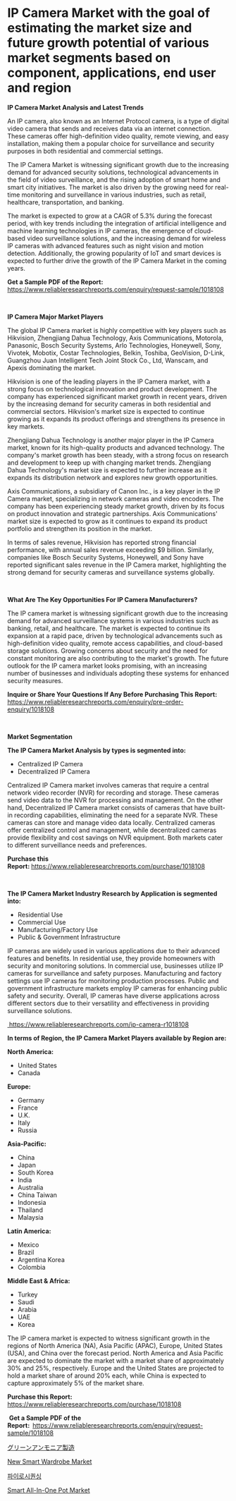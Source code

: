 <p><h1>IP Camera Market with the goal of estimating the market size and future growth potential of various market segments based on component, applications, end user and region</h1></p><p><strong>IP Camera Market Analysis and Latest Trends</strong></p>
<p><p>An IP camera, also known as an Internet Protocol camera, is a type of digital video camera that sends and receives data via an internet connection. These cameras offer high-definition video quality, remote viewing, and easy installation, making them a popular choice for surveillance and security purposes in both residential and commercial settings.</p><p>The IP Camera Market is witnessing significant growth due to the increasing demand for advanced security solutions, technological advancements in the field of video surveillance, and the rising adoption of smart home and smart city initiatives. The market is also driven by the growing need for real-time monitoring and surveillance in various industries, such as retail, healthcare, transportation, and banking.</p><p>The market is expected to grow at a CAGR of 5.3% during the forecast period, with key trends including the integration of artificial intelligence and machine learning technologies in IP cameras, the emergence of cloud-based video surveillance solutions, and the increasing demand for wireless IP cameras with advanced features such as night vision and motion detection. Additionally, the growing popularity of IoT and smart devices is expected to further drive the growth of the IP Camera Market in the coming years.</p></p>
<p><strong>Get a Sample PDF of the Report:&nbsp;</strong> <a href="https://www.reliableresearchreports.com/enquiry/request-sample/1018108">https://www.reliableresearchreports.com/enquiry/request-sample/1018108</a></p>
<p>&nbsp;</p>
<p><strong>IP Camera Major Market Players</strong></p>
<p><p>The global IP Camera market is highly competitive with key players such as Hikvision, Zhengjiang Dahua Technology, Axis Communications, Motorola, Panasonic, Bosch Security Systems, Arlo Technologies, Honeywell, Sony, Vivotek, Mobotix, Costar Technologies, Belkin, Toshiba, GeoVision, D-Link, Guangzhou Juan Intelligent Tech Joint Stock Co., Ltd, Wanscam, and Apexis dominating the market.</p><p>Hikvision is one of the leading players in the IP Camera market, with a strong focus on technological innovation and product development. The company has experienced significant market growth in recent years, driven by the increasing demand for security cameras in both residential and commercial sectors. Hikvision's market size is expected to continue growing as it expands its product offerings and strengthens its presence in key markets.</p><p>Zhengjiang Dahua Technology is another major player in the IP Camera market, known for its high-quality products and advanced technology. The company's market growth has been steady, with a strong focus on research and development to keep up with changing market trends. Zhengjiang Dahua Technology's market size is expected to further increase as it expands its distribution network and explores new growth opportunities.</p><p>Axis Communications, a subsidiary of Canon Inc., is a key player in the IP Camera market, specializing in network cameras and video encoders. The company has been experiencing steady market growth, driven by its focus on product innovation and strategic partnerships. Axis Communications' market size is expected to grow as it continues to expand its product portfolio and strengthen its position in the market.</p><p>In terms of sales revenue, Hikvision has reported strong financial performance, with annual sales revenue exceeding $9 billion. Similarly, companies like Bosch Security Systems, Honeywell, and Sony have reported significant sales revenue in the IP Camera market, highlighting the strong demand for security cameras and surveillance systems globally.</p></p>
<p>&nbsp;</p>
<p><strong>What Are The Key Opportunities For IP Camera Manufacturers?</strong></p>
<p><p>The IP camera market is witnessing significant growth due to the increasing demand for advanced surveillance systems in various industries such as banking, retail, and healthcare. The market is expected to continue its expansion at a rapid pace, driven by technological advancements such as high-definition video quality, remote access capabilities, and cloud-based storage solutions. Growing concerns about security and the need for constant monitoring are also contributing to the market's growth. The future outlook for the IP camera market looks promising, with an increasing number of businesses and individuals adopting these systems for enhanced security measures.</p></p>
<p><strong>Inquire or Share Your Questions If Any Before Purchasing This Report:</strong> <a href="https://www.reliableresearchreports.com/enquiry/pre-order-enquiry/1018108">https://www.reliableresearchreports.com/enquiry/pre-order-enquiry/1018108</a></p>
<p>&nbsp;</p>
<p><strong>Market Segmentation</strong></p>
<p><strong>The IP Camera Market Analysis by types is segmented into:</strong></p>
<p><ul><li>Centralized IP Camera</li><li>Decentralized IP Camera</li></ul></p>
<p><p>Centralized IP Camera market involves cameras that require a central network video recorder (NVR) for recording and storage. These cameras send video data to the NVR for processing and management. On the other hand, Decentralized IP Camera market consists of cameras that have built-in recording capabilities, eliminating the need for a separate NVR. These cameras can store and manage video data locally. Centralized cameras offer centralized control and management, while decentralized cameras provide flexibility and cost savings on NVR equipment. Both markets cater to different surveillance needs and preferences.</p></p>
<p><strong>Purchase this Report:&nbsp;</strong><a href="https://www.reliableresearchreports.com/purchase/1018108">https://www.reliableresearchreports.com/purchase/1018108</a></p>
<p>&nbsp;</p>
<p><strong>The IP Camera Market Industry Research by Application is segmented into:</strong></p>
<p><ul><li>Residential Use</li><li>Commercial Use</li><li>Manufacturing/Factory Use</li><li>Public & Government Infrastructure</li></ul></p>
<p><p>IP cameras are widely used in various applications due to their advanced features and benefits. In residential use, they provide homeowners with security and monitoring solutions. In commercial use, businesses utilize IP cameras for surveillance and safety purposes. Manufacturing and factory settings use IP cameras for monitoring production processes. Public and government infrastructure markets employ IP cameras for enhancing public safety and security. Overall, IP cameras have diverse applications across different sectors due to their versatility and effectiveness in providing surveillance solutions.</p></p>
<p><a href="https://www.reliableresearchreports.com/ip-camera-r1018108">&nbsp;https://www.reliableresearchreports.com/ip-camera-r1018108</a></p>
<p><strong>In terms of Region, the IP Camera Market Players available by Region are:</strong></p>
<p>
    <p> <strong> North America: </strong>
        <ul>
            <li>United States</li>
            <li>Canada</li>
        </ul>
        </p> 
    <p> <strong> Europe: </strong>
        <ul>
            <li>Germany</li>
            <li>France</li>
            <li>U.K.</li>
            <li>Italy</li>
            <li>Russia</li>
        </ul>
        </p> 
    <p> <strong> Asia-Pacific: </strong>
        <ul>
            <li>China</li>
            <li>Japan</li>
            <li>South Korea</li>
            <li>India</li>
            <li>Australia</li>
            <li>China Taiwan</li>
            <li>Indonesia</li>
            <li>Thailand</li>
            <li>Malaysia</li>
        </ul>
        </p> 
    <p> <strong> Latin America: </strong>
        <ul>
            <li>Mexico</li>
            <li>Brazil</li>
            <li>Argentina Korea</li>
            <li>Colombia</li>
        </ul>
        </p> 
    <p> <strong> Middle East & Africa: </strong>
        <ul>
            <li>Turkey</li>
            <li>Saudi</li>
            <li>Arabia</li>
            <li>UAE</li>
            <li>Korea</li>
        </ul>
    </p>
    </p>
<p><p>The IP camera market is expected to witness significant growth in the regions of North America (NA), Asia Pacific (APAC), Europe, United States (USA), and China over the forecast period. North America and Asia Pacific are expected to dominate the market with a market share of approximately 30% and 25%, respectively. Europe and the United States are projected to hold a market share of around 20% each, while China is expected to capture approximately 5% of the market share.</p></p>
<p><strong>Purchase this Report: </strong><a href="https://www.reliableresearchreports.com/purchase/1018108">https://www.reliableresearchreports.com/purchase/1018108</a></p>
<p>&nbsp;<strong>Get a Sample PDF of the Report:&nbsp;&nbsp;</strong><a href="https://www.reliableresearchreports.com/enquiry/request-sample/1018108">https://www.reliableresearchreports.com/enquiry/request-sample/1018108</a></p>
<p><strong></strong></p>
<p><p><a href="https://github.com/AbigaleHuel/Market-Research-Report-List-1/blob/main/9554572147184.md">グリーンアンモニア製造</a></p><p><a href="https://github.com/tamvrosiya/Market-Research-Report-List-4/blob/main/new-smart-wardrobe-market.md">New Smart Wardrobe Market</a></p><p><a href="https://github.com/plelbej847484502/Market-Research-Report-List-2/blob/main/8832749156255.md">파이로시퀀싱</a></p><p><a href="https://github.com/changoleonlaverguenzanoexiste/Market-Research-Report-List-3/blob/main/smart-all-in-one-pot-market.md">Smart All-In-One Pot Market</a></p></p>